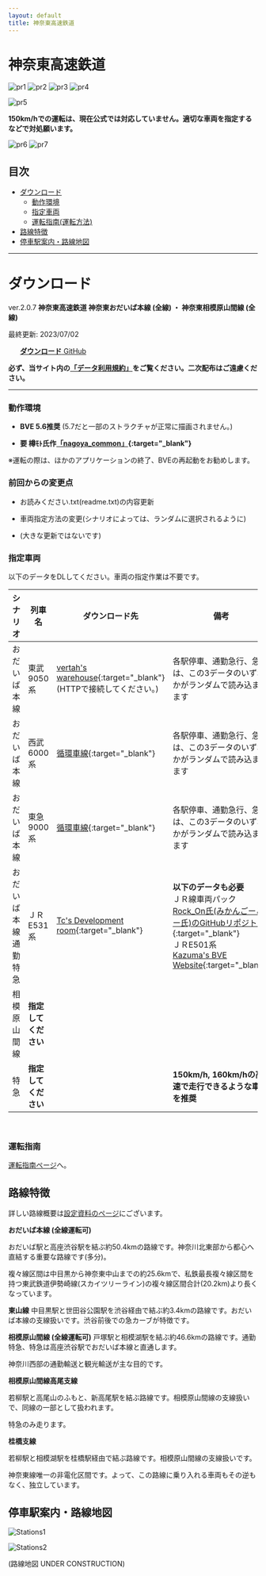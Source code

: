 ```yaml
---
layout: default
title: 神奈東高速鉄道
---
```


# 神奈東高速鉄道

![pr1](assets/img/kanato/pr/1.png)​
![pr2](assets/img/kanato/pr/katsuta.png)
![pr3](assets/img/kanato/pr/asahiimajuku-43000_2-night.webp)
![pr4](assets/img/kanato/pr/minamiseya.png)

![pr5](assets/img/kanato/pr/2.png)

**150km/hでの運転は、現在公式では対応していません。適切な車両を指定するなどで対処願います。**

![pr6](assets/img/kanato/pr/3.png)
![pr7](assets/img/kanato/pr/4.png)

## 目次

- [ダウンロード](#ダウンロード)
  - [動作環境](#動作環境)
  - [指定車両](#指定車両)
  - [運転指南(運転方法)](#運転指南)
- [路線特徴](#路線特徴)
- [停車駅案内・路線地図](#停車駅案内・路線地図)


---

# ダウンロード

ver.2.0.7  **神奈東高速鉄道 神奈東おだいば本線  (全線) ・ 神奈東相模原山間線  (全線)**

最終更新: 2023/07/02

<ul class="downloads">
<a href="{{ site.downloadurl_kanato }}" target="_blank" rel="noopener noreferrer"> <strong>ダウンロード</strong> GitHub</a>
</ul>

**​必ず、当サイト内の[「データ利用規約」](rule)をご覧ください。二次配布はご遠慮ください。**

---

### 動作環境

* **BVE 5.6推奨** (5.7だと一部のストラクチャが正常に描画されません。)

* **要 樽ﾓﾄ氏作[「nagoya_common」](https://moffbarrel.stars.ne.jp/){:target="_blank"}**

※運転の際は、ほかのアプリケーションの終了、BVEの再起動をお勧めします。
​

### 前回からの変更点

* お読みください.txt(readme.txt)の内容更新

* 車両指定方法の変更(シナリオによっては、ランダムに選択されるように)

* (大きな更新ではないです)
 


###  指定車両

以下のデータをDLしてください。車両の指定作業は不要です。

|  シナリオ  |  列車名  |  ダウンロード先  |  備考  |
| ---- | ---- | ---- | ---- |
|  おだいば本線  |  東武9050系  |  [vertah's warehouse](http://vertah.sakura.ne.jp/){:target="_blank"} (HTTPで接続してください。)  |  各駅停車、通勤急行、急行は、この3データのいずれかがランダムで読み込まれます  |
|  おだいば本線  |  西武6000系  |  [循環車線](https://sigf.sakura.ne.jp/){:target="_blank"}  |  各駅停車、通勤急行、急行は、この3データのいずれかがランダムで読み込まれます  |
|  おだいば本線  |  東急9000系  |  [循環車線](https://sigf.sakura.ne.jp/){:target="_blank"}  |  各駅停車、通勤急行、急行は、この3データのいずれかがランダムで読み込まれます  |
|  おだいば本線<br>通勤特急  |  ＪＲE531系  |  [Tc's Development room](https://tce230-20.wixsite.com/tcdevroom){:target="_blank"}  |  **以下のデータも必要**<br>ＪＲ線車両パック<br>[Rock_On氏(みかんごーごー氏)のGitHubリポジトリ](https://github.com/mikangogo/JRTrainPack/releases){:target="_blank"}<br>ＪＲE501系<br>[Kazuma's BVE Website](https://kazmasbve.soregashi.com/){:target="_blank"}  |
|  相模原山間線  |  **指定してください**  |    |    |
|  特急  |  **指定してください**  |    |  **150km/h, 160km/hの高速で走行できるような車両を推奨**  |

​
### 運転指南

​[運転指南ページ](driveguide)へ。



## 路線特徴

詳しい路線概要は[設定資料のページ](settings)にございます。

 

**おだいば本線 (全線運転可)**

おだいば駅と高座渋谷駅を結ぶ約50.4kmの路線です。神奈川北東部から都心へ直結する重要な路線です(多分)。

複々線区間は中目黒から神奈東中山までの約25.6kmで、私鉄最長複々線区間を持つ東武鉄道伊勢崎線(スカイツリーライン)の複々線区間合計(20.2km)より長くなっています。


**東山線**
中目黒駅と世田谷公園駅を渋谷経由で結ぶ約3.4kmの路線です。おだいば本線の支線扱いです。渋谷前後での急カーブが特徴です。

**相模原山間線 (全線運転可)**
戸塚駅と相模湖駅を結ぶ約46.6kmの路線です。通勤特急、特急は高座渋谷駅でおだいば本線と直通します。

神奈川西部の通勤輸送と観光輸送が主な目的です。

**相模原山間線高尾支線**

若柳駅と高尾山のふもと、新高尾駅を結ぶ路線です。相模原山間線の支線扱いで、同線の一部として扱われます。

特急のみ走ります。


**桂橋支線**

若柳駅と相模湖駅を桂橋駅経由で結ぶ路線です。相模原山間線の支線扱いです。

神奈東線唯一の非電化区間です。よって、この路線に乗り入れる車両もその逆もなく、独立しています。



## 停車駅案内・路線地図

![Stations1](assets/img/kanato/stations1.jpg)​

![Stations2](assets/img/kanato/stations2.jpg)

(路線地図 UNDER CONSTRUCTION)